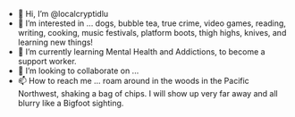 - 👋 Hi, I’m @localcryptidlu
- 👀 I’m interested in ... dogs, bubble tea, true crime, video games, reading, writing, cooking, music festivals, platform boots, thigh highs, knives, and learning new things!
- 🌱 I’m currently learning Mental Health and Addictions, to become a support worker.
- 💞️ I’m looking to collaborate on ...
- 📫 How to reach me ... roam around in the woods in the Pacific Northwest, shaking a bag of chips. I will show up very far away and all blurry like a Bigfoot sighting.  

<!---
localcryptidlu/localcryptidlu is a ✨ special ✨ repository because its `README.md` (this file) appears on your GitHub profile.
You can click the Preview link to take a look at your changes.
--->
